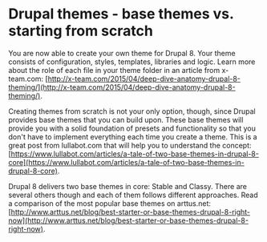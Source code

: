 # Drupal themes - base themes vs. starting from scratch

You are now able to create your own theme for Drupal 8. Your theme consists of configuration, styles, templates, libraries and logic.
Learn more about the role of each file in your theme folder in an article from x-team.com: [http://x-team.com/2015/04/deep-dive-anatomy-drupal-8-theming/](http://x-team.com/2015/04/deep-dive-anatomy-drupal-8-theming/).

Creating themes from scratch is not your only option, though, since Drupal provides base themes that you can build upon. These base themes will provide you with a solid foundation of presets and functionality so that you don't have to implement everything each time you create a theme.
This is a great post from lullabot.com that will help you to understand the concept: [https://www.lullabot.com/articles/a-tale-of-two-base-themes-in-drupal-8-core](https://www.lullabot.com/articles/a-tale-of-two-base-themes-in-drupal-8-core).

Drupal 8 delivers two base themes in core: Stable and Classy. There are several others though and each of them follows different approaches.
Read a comparison of the most popular base themes on arttus.net: [http://www.arttus.net/blog/best-starter-or-base-themes-drupal-8-right-now](http://www.arttus.net/blog/best-starter-or-base-themes-drupal-8-right-now).
